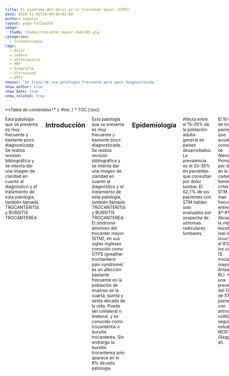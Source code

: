 ```yaml
---
title: El síndrome del dolor en el trocanter mayor (GTPS)
date: 2019-11-02T14:09:05+01:00
author: nogales
layout: page-fullwidth
image: 
  thumb: thumbs/trocanter_mayor-164x185.png
categories:
  - traumatologia
tags:
  - dolor
  - cadera
  - entensopatía
  - PRP
  - Ecografía
  - Ultrasound
  - GTPS
teaser: 'Se trata de una patología frecuente pero poco diagnosticada.'
show_author: true
show_date: true
show_related: true
---
```

<div class="row">
<div class="medium-4 medium-push-8 columns" markdown="1">
<div class="panel radius" markdown="1">
**Tabla de contenidos**
{: #toc }
*  TOC
{:toc}
</div>
</div><!-- /.medium-4.columns -->

<div class="medium-8 medium-pull-4 columns" markdown="1">

Esta patología que se presenta es muy frecuente y bastante poco diagnosticada. Se realiza revisión bibliográfica y se intenta dar una imagen de claridad en cuanto al diagnóstico y el tratamiento de esta patología, también llamada TROCANTERITIS y BURSITIS TROCANTEREA.

## Introducción
Esta patología que se presenta es muy frecuente y bastante poco diagnosticada. Se realiza revisión bibliográfica y se intenta dar una imagen de claridad en cuanto al diagnóstico y el tratamiento de esta patología, también llamada TROCANTERITIS y BURSITIS TROCANTEREA.
El síndrome doloroso del trocánter mayor (STM), en sus siglas inglesas conocido como GTPS (greather trochanteric pain syndrome) es un afección bastante
frecuente en la población de mujeres en la cuarta, quinta y sexta década de la vida. Puede ser unilateral o bilateral, y es conocido como trocanteritis o bursitis
trocanterea. Sin embargo la bursitis trocanterea solo aparece en el 8% de esta patología.

## Epidemiología
Afecta entre el 15-25% de la población adulta general en países desarrollados. La prevalencia es el 20-35% en pacientes que consultan por dolor lumbar. El 62,7% de los pacientes con STM habían sido evaluados por sospecha de síntomas radiculares lumbares.

El 10-20% de los pacientes que acuden a consultas de Atención Primaria por dolor en la cadera tienen criterios de STM. Es mas frecuente entre la 4ª-6ª década de la vida. La bursitis real solo ocurre en el 8% de los casos (S. trocánter mayor Arteaga RL). Hay una prevalencia del 17,6% de STM en pacientes con artrosis de rodilla según estudio MOST (Segal et al).

## Etiología
**La causa** de este síndrome radica en varias etiologías, desde la causa por tejido sinovial, como las bursitis (en esta zona existen varias bursas que disminuyen la fricción entre las estructuras tendinosas y óseas), la causa músculo-tendinosa como son los músculos abductores de la cadera (glúteo medio, glúteo menor y glúteo mayor), la causa articular de la articulación próxima de la cadera que puede provocar dolor irradiado a dicha zona, a la causa neurológica por patología localizada en en raquis lumbar con radiculopatías L4, L5 o patología neurológica localizada en la fosa glútea profunda con compresión del nervio ciático mayor al paso por esa zona.

La asociación del STM y dolor lumbar crónico es frecuente hasta el punto de que el 25% de los pacientes con dolor lumbar crónico presentaban síntomas y signos de STM en grado variable.

En las roturas de la musculatura abductora existe la Clasificación de Milwaukee basada en los hallazgos de las imágenes de la RMN y los hallazgos quirúrgicos. Es un sistema de cuatro niveles basado en las horas del reloj, así en la cadera derecha el glúteo medio se inserta en la posición entre las 11 y las 3 horas, y en la
cadera izquierda se inserta entre las 9 y la 1. La rotura típica comienza en las fibras centrales del glúteo medio (la 1 en la cadera derecha y las 11
en la izquierda) y se extiende inferior y posteriormente con el grado de incremento de la progresión de la rotura. Cada grado de rotura es igual a una hora del reloj. Un grado 1 incluye una hora, grado 2 dos horas, grado 3 tres horas y grado 4 está cerca del desprendimiento de los tendones abductores del trocánter mayor.

## Diagnóstico
### Anamnesis
En la evaluación clínica del STM se evidencia dolor en el trocánter mayor irradiado a la cara lateral del muslo hasta la rodilla. A veces refieren parestesias y entumecimiento en el muslo. La intensidad del dolor es variable. Los pacientes refieren que el dolor aumenta con la marcha y en decúbito lateral sobre la cadera afecta, que tienen que cambiar de posición para conciliar el sueño. 

Esta sintomatología puede llevar años de evolución y a veces han sido intervenido de su columna lumbar sin éxito para este dolor.

### Exploración clínica
La exploración física es importante, para determinar la causa del problema. No han sido descritas maniobras especificas del STM, sin embargo hay unos datos que pueden ayudar al diagnostico clínico: el patrón de marcha y el trofismo muscular del miembro afecto, la palpación dolorosa del trocánter mayor en su parte posterior (tendón glúteo medio) y en su parte anterior (tendón glúteo menor), el estiramiento del glúteo medio es también doloroso. La valoración de la movilidad de la cadera es preceptivo. 

- El test de abducción en RI y en RE del miembro inferior afecto en decúbito lateral puede dar luz a la afectación del tendón del glúteo medio en el caso de la RI (rotación interna) y del tendón del glúteo menor en el caso de la RE (rotación externa), si bien tiene un defecto que es que tiene un componente de función del tensor de la fascia lata.

-El test modificado de la rotación interna resistida (TMRIR) de Walker-Santiago et al (2019) (que está basado en fundamentos b i o m e c á n i c o s , a n a t ó m i c o s , electromiográficos y datos clínicos) para la detección de la rotura parcial del tendón del glúteo medio y casos recalcitrantes de STM. (El test se describe así: decúbito supino con cadera y rodilla en flexión de 90º con 15º de RE de cadera y se invita al paciente a la rotación interna contrarresistencia teniendo el
operador una mano en la zona interna de la rodilla y la otra resistiendo la rotación interna en la zona lateral del tobillo del paciente). 

### Ecografía
La exploración por ultrasonidos del trocánter mayor es un método diagnóstico confrontado y fiable, con pocos falsos negativos, que los hay sobre todo en lesiones parciales del tendón del glúteo menor. Las bursitis a veces no se observan y las roturas parciales pueden interpretarse como bursitis.

### Resonancia magnética
Es una prueba con una especificidad y sensibilidad similar a la ecografía, pero tiene la ventaja de que puede valorarse la atrofia del músculo glúteo medio y menor así como la infiltración grasa del músculo cuando la función del mismo disminuye por la disfunción tendinosa. La infiltración grasa, como en la rotura del manguito rotador del hombro puede verse en el vientre muscular del glúteo medio y menor, teniendo la misma Clasificación que Goutalier introdujo en el manguito de los rotadores para el tendón supraespinoso e infraespinoso. 

En este caso de las imágenes de la derecha, hay una rotura del tendón del glúteo medio con calcificaciones en T2 del tendón y relajación del vientre muscular del glúteo medio.

## Tratamientos
### Tratamiento conservador
El tratamiento conservador incluye medicación analgésica, antiinflamatoria, estiramientos y tonificación muscular. Este tipo de fortalecimiento muscular debe llevar fortalecimiento de la musculatura abdominal, pelvi-trocanterea y suelo pélvico (denominada CORE).

Asimismo debe ser acompañada de estiramientos específicos de la musculatura abductora, isquiotibial, psoas, adductores y cuádriceps.

- **Las ondas de choque** son técnicas de rehabilitación que se están usando en los últimos tiempos, así como la punción seca. El problema es poner dichas técnicas en pacientes obesas que tienen una capa de grasa por encima de los 5 cm. En dichos pacientes es preciso el uso del ultrasonido para poder acertar en la zona.

- **Las infiltraciones de PRP** con control ecográfico peritendinosas e intratendinosas en tendón del glúteo medio y menor son tratamientos que se están realizando, que son fiables y seguros, aunque aún no hay una evidencia científica rotunda para recomendarlos como solución al problema. Sin embargo hay estudios científicos que presentan una mejoría clínica del STM tras las infiltraciones de PRP con mejoría por encima de los dos años de la inyección. 

### Tratamiento quirúrgico
En los casos de rotura parcial o total del tendón del glúteo medio o menor es necesario la cirugía de reparación de las lesiones tendinosas. Asimismo está indicada la cirugía en los casos recalcitrantes de dolor en trocánter mayor que no han mejorado con las técnicas conservadoras y llevan mas de un año de evolución.

Hay dos tipos de tratamiento: 
- el tratamiento endoscópico y 
- el tratamiento abierto.

No hay una técnica mejor que la otra, simplemente a gusto del cirujano que se encuentra mas cómodo con una técnica o con otra.

Los resultados de la cirugía abierta y endoscópica son similares con un 90% de curación de las lesiones tendinosas.

Para la sutura de los tendones abductores, Robertson et al (Arthroscopy 2008) mapearon la huella del tendón del glúteo medio mediante el uso
de un software de navegación por computadora tridimensional. Demostraron dos sitios de fijación distintos, la faceta superior-posterior y la faceta
lateral. La parte posterior del glúteo medio se inserta en la faceta superior-posterior, mientras que la mayor parte de la porción central y toda la porción
anterior se insertan en la faceta lateral.

## Contenido en PDF
Documento de PDF: [SINDROME DE DOLOR EN TROCANTER MAYOR (GTPS)](https://www.nogales.eu/wp-content/uploads/2019/11/SINDROME-DE-DOLOR-EN-TROCANTER-MAYOR-GTPS.pdf)

</div><!-- /.medium-8.columns -->
</div><!-- /.row -->
